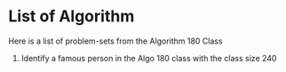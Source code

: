 # List of Algorithm

Here is a list of problem-sets from the Algorithm 180 Class
1. Identify a famous person in the Algo 180 class with the class size 240
